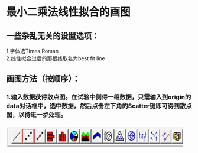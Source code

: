 # 最小二乘法线性拟合的画图
## 一些杂乱无关的设置选项：  
   1.字体选Times Roman  
   2.线性拟合过后的那根线取名为best fit line  
## 画图方法（按顺序）：
### 1.输入数据获得散点图。在试验中侧得一组数据，只需输入到origin的data对话框中，选中数据，然后点击左下角的Scatter键即可得到散点图，以待进一步处理。
### ![scatter](https://github.com/Bulbing/math-physical-problem/blob/master/original%20learning%20notes/%E6%9C%80%E5%B0%8F%E4%BA%8C%E4%B9%98%E6%B3%95%E5%9B%BE%E7%89%87/scatter.png)
